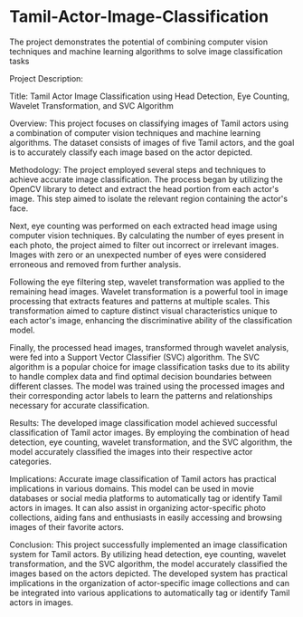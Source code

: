 # Tamil-Actor-Image-Classification
The project demonstrates the potential of combining computer vision techniques and machine learning algorithms to solve image classification tasks



Project Description:

Title: Tamil Actor Image Classification using Head Detection, Eye Counting, Wavelet Transformation, and SVC Algorithm

Overview:
This project focuses on classifying images of Tamil actors using a combination of computer vision techniques and machine learning algorithms. The dataset consists of images of five Tamil actors, and the goal is to accurately classify each image based on the actor depicted.

Methodology:
The project employed several steps and techniques to achieve accurate image classification. The process began by utilizing the OpenCV library to detect and extract the head portion from each actor's image. This step aimed to isolate the relevant region containing the actor's face.

Next, eye counting was performed on each extracted head image using computer vision techniques. By calculating the number of eyes present in each photo, the project aimed to filter out incorrect or irrelevant images. Images with zero or an unexpected number of eyes were considered erroneous and removed from further analysis.

Following the eye filtering step, wavelet transformation was applied to the remaining head images. Wavelet transformation is a powerful tool in image processing that extracts features and patterns at multiple scales. This transformation aimed to capture distinct visual characteristics unique to each actor's image, enhancing the discriminative ability of the classification model.

Finally, the processed head images, transformed through wavelet analysis, were fed into a Support Vector Classifier (SVC) algorithm. The SVC algorithm is a popular choice for image classification tasks due to its ability to handle complex data and find optimal decision boundaries between different classes. The model was trained using the processed images and their corresponding actor labels to learn the patterns and relationships necessary for accurate classification.

Results:
The developed image classification model achieved successful classification of Tamil actor images. By employing the combination of head detection, eye counting, wavelet transformation, and the SVC algorithm, the model accurately classified the images into their respective actor categories.

Implications:
Accurate image classification of Tamil actors has practical implications in various domains. This model can be used in movie databases or social media platforms to automatically tag or identify Tamil actors in images. It can also assist in organizing actor-specific photo collections, aiding fans and enthusiasts in easily accessing and browsing images of their favorite actors.

Conclusion:
This project successfully implemented an image classification system for Tamil actors. By utilizing head detection, eye counting, wavelet transformation, and the SVC algorithm, the model accurately classified the images based on the actors depicted. The developed system has practical implications in the organization of actor-specific image collections and can be integrated into various applications to automatically tag or identify Tamil actors in images.
